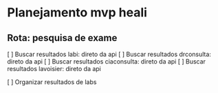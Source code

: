 # Planejamento mvp heali

## Rota: pesquisa de exame
[ ] Buscar resultados labi: direto da api
[ ] Buscar resultados drconsulta: direto da api
[ ] Buscar resultados ciaconsulta: direto da api
[ ] Buscar resultados lavoisier: direto da api

[ ] Organizar resultados de labs
